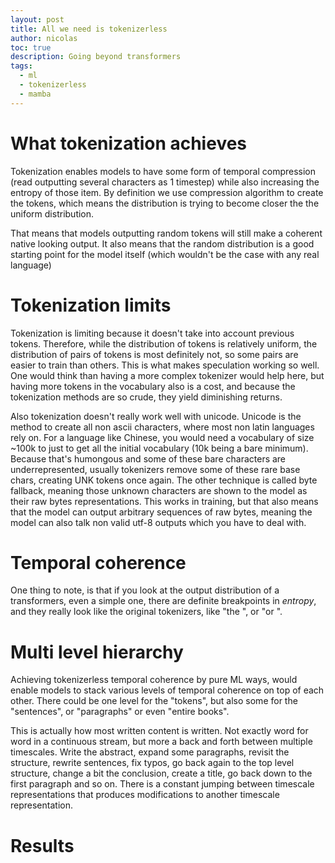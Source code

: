 ```yaml
---
layout: post
title: All we need is tokenizerless
author: nicolas
toc: true
description: Going beyond transformers
tags:
  - ml
  - tokenizerless
  - mamba
---
```


# What tokenization achieves

Tokenization enables models to have some form of temporal compression (read outputting several characters as 1 timestep) while also increasing the entropy of those item. By definition we use compression algorithm to create the tokens, which means the distribution is trying to become closer the the uniform distribution.

That means that models outputting random tokens will still make a coherent native looking output. It also means that the random distribution is a good starting point for the model itself (which wouldn't be the case with any real language)

# Tokenization limits


Tokenization is limiting because it doesn't take into account previous tokens. Therefore, while the distribution of tokens is relatively uniform, the distribution of pairs of tokens is most definitely not, so some pairs are easier to train than others. This is what makes speculation working so well. One would think than having a more complex tokenizer would help here, but having more tokens in the vocabulary also is a cost, and because the tokenization methods are so crude, they yield diminishing returns.

Also tokenization doesn't really work well with unicode. Unicode is the method to create all non ascii characters, where most non latin languages rely on. For a language like Chinese, you would need a vocabulary of size ~100k to just to get all the initial vocabulary (10k being a bare minimum). Because that's humongous and some of these bare characters are underrepresented, usually tokenizers remove some of these rare base chars, creating UNK tokens once again. The other technique is called byte fallback, meaning those unknown characters are shown to the model as their raw bytes representations. This works in training, but that also means that the model can output arbitrary sequences of raw bytes, meaning the model can also talk non valid utf-8 outputs which you have to deal with.

# Temporal coherence

One thing to note, is that if you look at the output distribution of a transformers, even a simple one, there are definite breakpoints in *entropy*, and they really look like the original tokenizers, like "the ", or "or ".


# Multi level hierarchy

Achieving tokenizerless temporal coherence by pure ML ways, would enable models to stack various levels of temporal coherence on top of each other. There could be one level for the "tokens", but also some for the "sentences", or "paragraphs" or even "entire books".

This is actually how most written content is written. Not exactly word for word in a continuous stream, but more a back and forth between multiple timescales. Write the abstract, expand some paragraphs, revisit the structure, rewrite sentences, fix typos, go back again to the top level structure, change a bit the conclusion, create a title, go back down to the first paragraph and so on. There is a constant jumping between timescale representations that produces modifications to another timescale representation.


# Results





